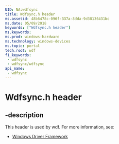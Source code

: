 ```yaml
---
UID: NA:wdfsync
title: Wdfsync.h header
ms.assetid: 48b6478c-096f-337a-8dda-9d38136431bc
ms.date: 05/09/2018
keywords: ["Wdfsync.h header"]
ms.keywords: 
ms.prod: windows-hardware
ms.technology: windows-devices
ms.topic: portal
tech.root: wdf
f1_keywords:
 - wdfsync
 - wdfsync/wdfsync
api_name:
 - wdfsync
---
```


# Wdfsync.h header


## -description

This header is used by wdf. For more information, see:

- [Windows Driver Framework](../_wdf/index.md)

